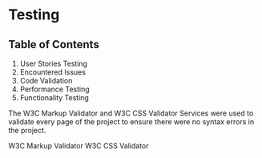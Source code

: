 # Testing
## Table of Contents
1. User Stories Testing
2. Encountered Issues
3. Code Validation
4. Performance Testing
5. Functionality Testing



The W3C Markup Validator and W3C CSS Validator Services were used to validate every page of the project to ensure there were no syntax errors in the project.

W3C Markup Validator
W3C CSS Validator